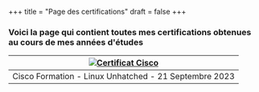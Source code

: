 +++
title = "Page des certifications"
draft = false
+++
### Voici la page qui contient toutes mes certifications obtenues au cours de mes années d'études
|[![Certificat Cisco](https://vhascoet-pro.github.io/portfolio-bts.github.io/pics/pdf.png)](https://vhascoet-pro.github.io/docs/certif/certif_cisco_linux-1.pdf)|
|:---:|
|Cisco Formation - Linux Unhatched - 21 Septembre 2023|